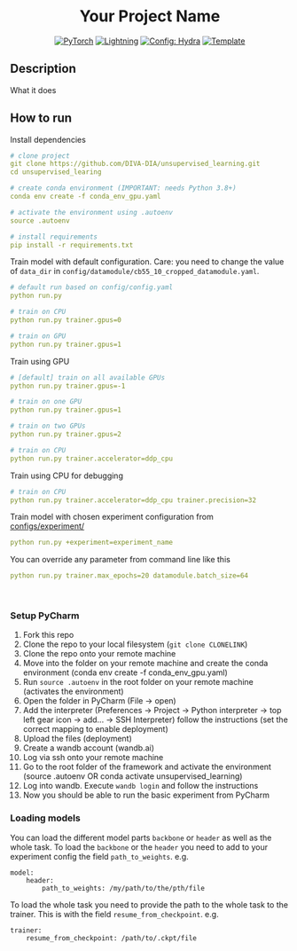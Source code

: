 <div align="center">

# Your Project Name

<a href="https://pytorch.org/get-started/locally/"><img alt="PyTorch" src="https://img.shields.io/badge/PyTorch-ee4c2c?logo=pytorch&logoColor=white"></a>
<a href="https://pytorchlightning.ai/"><img alt="Lightning" src="https://img.shields.io/badge/-Lightning-792ee5"></a>
<a href="https://hydra.cc/"><img alt="Config: Hydra" src="https://img.shields.io/badge/Config-Hydra-89b8cd"></a>
<a href="https://github.com/ashleve/lightning-hydra-template"><img alt="Template" src="https://img.shields.io/badge/-Lightning--Hydra--Template-017F2F?style=flat&logo=github&labelColor=gray"></a><br>

[comment]: <> ([![Paper]&#40;http://img.shields.io/badge/paper-arxiv.1001.2234-B31B1B.svg&#41;]&#40;https://www.nature.com/articles/nature14539&#41;)

[comment]: <> ([![Conference]&#40;http://img.shields.io/badge/AnyConference-year-4b44ce.svg&#41;]&#40;https://papers.nips.cc/paper/2020&#41;)

</div>

## Description
What it does

## How to run
Install dependencies
```yaml
# clone project
git clone https://github.com/DIVA-DIA/unsupervised_learning.git
cd unsupervised_learing

# create conda environment (IMPORTANT: needs Python 3.8+)
conda env create -f conda_env_gpu.yaml

# activate the environment using .autoenv
source .autoenv

# install requirements
pip install -r requirements.txt
```

Train model with default configuration.
Care: you need to change the value of `data_dir` in `config/datamodule/cb55_10_cropped_datamodule.yaml`.
```yaml
# default run based on config/config.yaml
python run.py

# train on CPU
python run.py trainer.gpus=0

# train on GPU
python run.py trainer.gpus=1
```

Train using GPU
```yaml
# [default] train on all available GPUs
python run.py trainer.gpus=-1

# train on one GPU
python run.py trainer.gpus=1

# train on two GPUs
python run.py trainer.gpus=2

# train on CPU
python run.py trainer.accelerator=ddp_cpu
```

Train using CPU for debugging
```yaml
# train on CPU
python run.py trainer.accelerator=ddp_cpu trainer.precision=32
```

Train model with chosen experiment configuration from [configs/experiment/](configs/experiment/)
```yaml
python run.py +experiment=experiment_name
```

You can override any parameter from command line like this
```yaml
python run.py trainer.max_epochs=20 datamodule.batch_size=64
```

<br>

### Setup PyCharm

1. Fork this repo
2. Clone the repo to your local filesystem (`git clone CLONELINK`)
3. Clone the repo onto your remote machine
4. Move into the folder on your remote machine and create the conda environment (conda env create -f conda_env_gpu.yaml)
5. Run `source .autoenv` in the root folder on your remote machine (activates the environment)
6. Open the folder in PyCharm (File -> open)
7. Add the interpreter (Preferences -> Project -> Python interpreter -> top left gear icon -> add... -> SSH Interpreter) follow the instructions (set the correct mapping to enable deployment)
8. Upload the files (deployment)
9. Create a wandb account (wandb.ai)
10. Log via ssh onto your remote machine 
11. Go to the root folder of the framework and activate the environment (source .autoenv OR conda activate unsupervised_learning)
12. Log into wandb. Execute `wandb login` and follow the instructions
13. Now you should be able to run the basic experiment from PyCharm


### Loading models
You can load the different model parts `backbone` or `header` as well as the whole task.
To load the `backbone` or the `header` you need to add to your experiment config the field `path_to_weights`.
e.g.
```
model:
    header:
        path_to_weights: /my/path/to/the/pth/file
```
To load the whole task you need to provide the path to the whole task to the trainer. This is with the field `resume_from_checkpoint`.
e.g.
```
trainer:
    resume_from_checkpoint: /path/to/.ckpt/file
```